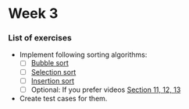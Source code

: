 # Week 3

### List of exercises

- Implement following sorting algorithms:
  - [ ] [Bubble sort](https://www.programiz.com/dsa/bubble-sort)
  - [ ] [Selection sort](https://www.programiz.com/dsa/selection-sort)
  - [ ] [Insertion sort](https://www.programiz.com/dsa/insertion-sort)
  - [ ] Optional: If you prefer videos [Section 11, 12, 13](https://www.udemy.com/course/js-algorithms-and-data-structures-masterclass/learn/lecture/8344040)
- Create test cases for them.
